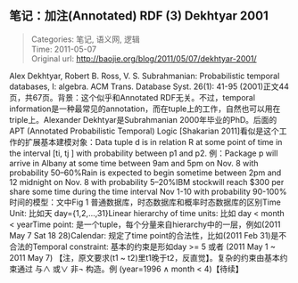 笔记：加注(Annotated) RDF (3) Dekhtyar 2001
---
    
> Categories: 笔记, 语义网, 逻辑  
> Time: 2011-05-07  
> Original url: <http://baojie.org/blog/2011/05/07/dekhtyar-2001/>
    
Alex Dekhtyar, Robert B. Ross, V. S. Subrahmanian: Probabilistic temporal databases, I: algebra. ACM Trans. Database Syst. 26(1): 41-95 (2001)正文44页，共67页。背景：这个似乎和Annotated RDF无关。不过，temporal information是一种最常见的annotation，而在tuple上的工作，自然也可以用在triple上。Alexander Dekhtyar是Subrahmanian 2000年毕业的PhD。后面的APT (Annotated Probabilistic Temporal) Logic [Shakarian 2011]看似是这个工作的扩展基本建模对象：Data tuple d is in relation R at some point of time in the interval [ti, tj ] with probability between p1 and p2. 例：Package p will arrive in Albany at some time between 9am and 5pm on Nov. 8 with probability 50–60%Rain is expected to begin sometime between 2pm and 12 midnight on Nov. 8 with probability 5–20%IBM stockwill reach $300 per share some time during the time interval Nov 1-10 with probability 90-100%时间的模型：文中Fig 1 普通数据库，时态数据库和概率时态数据库的区别Time Unit: 比如天 day={1,2,…,31}Linear hierarchy of time units: 比如 day < month < yearTime point: 是一个tuple，每个分量来自hierarchy中的一层，例如(2011 May 7 Sat 18 28)Calendar: 规定了time point的合法性，比如(2011 Feb 31)是不合法的Temporal constraint: 基本的约束是形如day >= 5 或者 (2011 May 1 ~ 2011 May 7) 【注，原文要求(t1 ~ t2)里t1晚于t2，反直觉】。复杂的约束由基本约束通过 与∧ 或∨ 非¬ 构造。例 (year=1996 ∧ month < 4)【待续】     
    